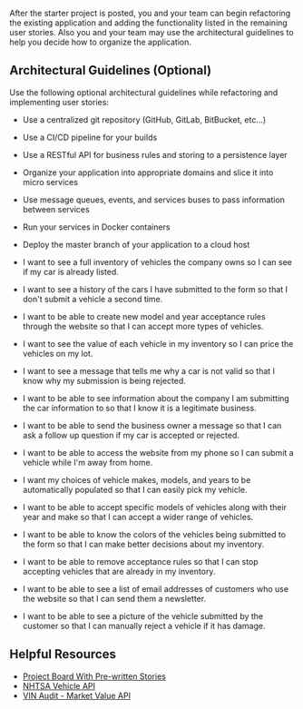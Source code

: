 After the starter project is posted, you and your team can begin refactoring the existing application and adding the functionality listed in the remaining user stories. Also you and your team may use the architectural guidelines to help you decide how to organize the application.

## Architectural Guidelines (Optional)

Use the following optional architectural guidelines while refactoring and implementing user stories:

- Use a centralized git repository (GitHub, GitLab, BitBucket, etc...)
- Use a CI/CD pipeline for your builds
- Use a RESTful API for business rules and storing to a persistence layer
- Organize your application into appropriate domains and slice it into micro services
- Use message queues, events, and services buses to pass information between services
- Run your services in Docker containers
- Deploy the master branch of your application to a cloud host

- I want to see a full inventory of vehicles the company owns so I can see if my car is already listed.
- I want to see a history of the cars I have submitted to the form so that I don't submit a vehicle a second time.
- I want to be able to create new model and year acceptance rules through the website so that I can accept more types of vehicles.
- I want to see the value of each vehicle in my inventory so I can price the vehicles on my lot.
- I want to see a message that tells me why a car is not valid so that I know why my submission is being rejected.
- I want to be able to see information about the company I am submitting the car information to so that I know it is a legitimate business.
- I want to be able to send the business owner a message so that I can ask a follow up question if my car is accepted or rejected.
- I want to be able to access the website from my phone so I can submit a vehicle while I'm away from home.
- I want my choices of vehicle makes, models, and years to be automatically populated so that I can easily pick my vehicle.
- I want to be able to accept specific models of vehicles along with their year and make so that I can accept a wider range of vehicles.
- I want to be able to know the colors of the vehicles being submitted to the form so that I can make better decisions about my inventory.
- I want to be able to remove acceptance rules so that I can stop accepting vehicles that are already in my inventory.
- I want to be able to see a list of email addresses of customers who use the website so that I can send them a newsletter.
- I want to be able to see a picture of the vehicle submitted by the customer so that I can manually reject a vehicle if it has damage.

## Helpful Resources

- [Project Board With Pre-written Stories](https://github.com/gSchool/refactor-and-extend-exercise/projects/1)
- [NHTSA Vehicle API](https://vpic.nhtsa.dot.gov/api/)
- [VIN Audit - Market Value API](https://www.vinaudit.com/vehicle-market-value-api)
  